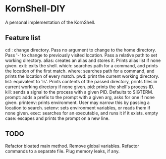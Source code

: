 # KornShell-DIY

A personal implementation of the KornShell.

## Feature list

cd : change directory. Pass no argument to change to the home directory. Pass '-' to change to previously visited location. Pass a relative path to set working directory.
alias: creates an alias and stores it. Prints alias list if none given.
exit: exits the shell.
which: searches path for a command, and prints the location of the first match.
where: searches path for a command, and prints the location of every match.
pwd: print the current working directory.
list: equivalent to 'ls'. Prints contents of the passed directory, prints files in current working directory if none given.
pid: prints the shell's process ID.
kill: sends a signal to the process with a given PID. Defaults to SIGTERM.
prompt: adds a prefix to the prompt with a given arg, asks for one if none given.
printenv: prints environment. User may narrow this by passing a location to search.
setenv: sets environment variables, or reads them if none given.
exec: searches for an executable, and runs it if it exists.
empty case: escapes and prints the prompt on a new line.


## TODO

Refactor bloated main method.
Remove global variables.
Refactor commands to a separate file.
Plug memory leaks, if any.

